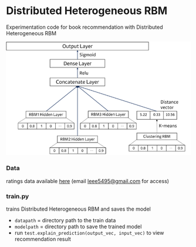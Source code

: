 # Distributed Heterogeneous RBM
Experimentation code for book recommendation with Distributed Heterogeneous RBM

![image](https://github.com/leee5495/Distributed_Heterogeneous_RBM/blob/master/misc/%EB%8F%84%ED%98%95.png)

### Data
ratings data available [here](https://drive.google.com/file/d/1nR7B7fDzwwExYpO70xY6FYTGf3aVXX_T/view?usp=sharing)
(email leee5495@gmail.com for access)

### train.py
trains Distributed Heterogeneous RBM and saves the model
- `datapath` = directory path to the train data
- `modelpath` = directory path to save the trained model
- run `test.explain_prediction(output_vec, input_vec)` to view recommendation result
